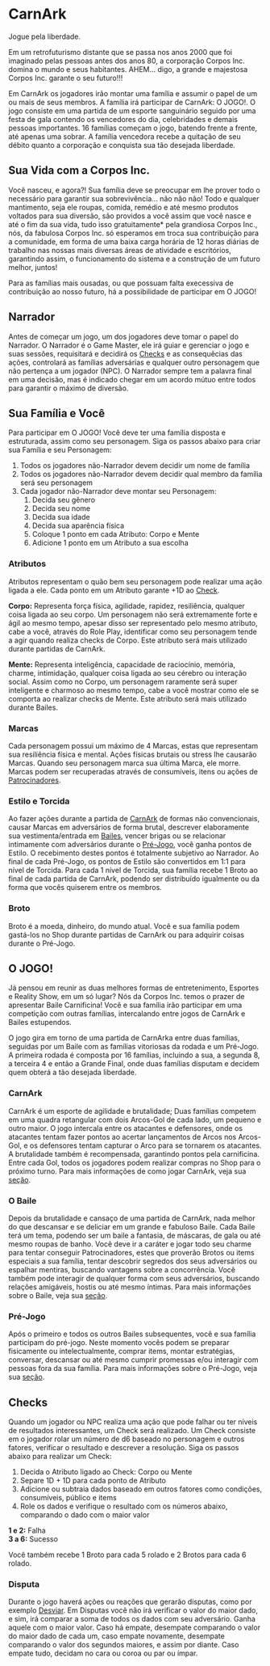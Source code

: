 # CarnArk

Jogue pela liberdade.

Em um retrofuturismo distante que se passa nos anos 2000 que foi imaginado pelas pessoas antes dos anos 80, a corporação Corpos Inc. domina o mundo e seus habitantes. AHEM... digo, a grande e majestosa Corpos Inc. garante o seu futuro!!! 

Em CarnArk os jogadores irão montar uma família e assumir o papel de um ou mais de seus membros. A família irá participar de CarnArk: O JOGO!. O jogo consiste em uma partida de um esporte sanguinário seguido por uma festa de gala contendo os vencedores do dia, celebridades e demais pessoas importantes. 16 famílias começam o jogo, batendo frente a frente, até apenas uma sobrar. A família vencedora recebe a quitação de seu débito quanto a corporação e conquista sua tão desejada liberdade.


## Sua Vida com a Corpos Inc.

Você nasceu, e agora?! Sua família deve se preocupar em lhe prover todo o necessário para garantir sua sobrevivência... não não não! Todo e qualquer mantimento, seja ele roupas, comida, remédio e até mesmo produtos voltados para sua diversão, são providos a você assim que você nasce e até o fim da sua vida, tudo isso gratuitamente* pela grandiosa Corpos Inc., nós, da fabulosa Corpos Inc. só esperamos em troca sua contribuição para a comunidade, em forma de uma baixa carga horária de 12 horas diárias de trabalho nas nossas mais diversas áreas de atividade e escritórios, garantindo assim, o funcionamento do sistema e a construção de um futuro melhor, juntos!

Para as famílias mais ousadas, ou que possuam falta execessiva de contribuição ao nosso futuro, há a possibilidade de participar em O JOGO!

## Narrador

Antes de começar um jogo, um dos jogadores deve tomar o papel do Narrador. O Narrador é o Game Master, ele irá guiar e gerenciar o jogo e suas sessões, requisitará e decidirá os [Checks](#checks) e as consequêcias das ações, controlará as famílias adversárias e qualquer outro personagem que não pertença a um jogador (NPC). O Narrador sempre tem a palavra final em uma decisão, mas é indicado chegar em um acordo mútuo entre todos para garantir o máximo de diversão.

## Sua Família e Você

Para participar em O JOGO! Você deve ter uma família disposta e estruturada, assim como seu personagem. Siga os passos abaixo para criar sua Família e seu Personagem:

1. Todos os jogadores não-Narrador devem decidir um nome de família
2. Todos os jogadores não-Narrador devem decidir qual membro da família será seu personagem
3. Cada jogador não-Narrador deve montar seu Personagem:
      1. Decida seu gênero
      2. Decida seu nome 
      3. Decida sua idade
      4. Decida sua aparência física
      5. Coloque 1 ponto em cada Atributo: Corpo e Mente
      6. Adicione 1 ponto em um Atributo a sua escolha

### Atributos

Atributos representam o quão bem seu personagem pode realizar uma ação ligada a ele. Cada ponto em um Atributo garante +1D ao [Check](#checks).

**Corpo:** Representa força física, agilidade, rapidez, resiliência, qualquer coisa ligada ao seu corpo. Um personagem não será extremamente forte e ágil ao mesmo tempo, apesar disso ser representado pelo mesmo atributo, cabe a você, através do Role Play, identificar como seu personagem tende a agir quando realiza checks de Corpo. Este atributo será mais utilizado durante partidas de CarnArk.    

**Mente:** Representa inteligência, capacidade de raciocínio, memória, charme, intimidação, qualquer coisa ligada ao seu cérebro ou interação social. Assim como no Corpo, um personagem raramente será super inteligente e charmoso ao mesmo tempo, cabe a você mostrar como ele se comporta ao realizar checks de Mente. Este atributo será mais utilizado durante Bailes.   

### Marcas

Cada personagem possui um máximo de 4 Marcas, estas que representam sua resiliência física e mental. Ações físicas brutais ou stress lhe causarão Marcas. Quando seu personagem marca sua última Marca, ele morre. Marcas podem ser recuperadas através de consumíveis, itens ou ações de [Patrocinadores](./sponsor.md).

### Estilo e Torcida

Ao fazer ações durante a partida de [CarnArk](carnark.md) de formas não convencionais, causar Marcas em adversários de forma brutal, descrever elaboramente sua vestimenta/entrada em [Bailes](ball.md), vencer brigas ou se relacionar intimamente com adversários durante o [Pré-Jogo](pre_game.md), você ganha pontos de Estilo. O recebimento destes pontos é totalmente subjetivo ao Narrador. Ao final de cada Pré-Jogo, os pontos de Estilo são convertidos em 1:1 para nível de Torcida. Para cada 1 nível de Torcida, sua família recebe 1 Broto ao final de cada partida de CarnArk, podendo ser distribuído igualmente ou da forma que vocês quiserem entre os membros.

### Broto

Broto é a moeda, dinheiro, do mundo atual. Você e sua família podem gastá-los no Shop durante partidas de CarnArk ou para adquirir coisas durante o Pré-Jogo.

## O JOGO!

Já pensou em reunir as duas melhores formas de entretenimento, Esportes e Reality Show, em um só lugar? Nós da Corpos Inc. temos o prazer de apresentar Baile Carnificina! Você e sua família irão participar em uma competição com outras famílias, intercalando entre jogos de CarnArk e Bailes estupendos.

O jogo gira em torno de uma partida de CarnArka entre duas famílias, seguidas por um Baile com as famílias vitoriosas da rodada e um Pré-Jogo. A primeira rodada é composta por 16 famílias, incluindo a sua, a segunda 8, a terceira 4 e então a Grande Final, onde duas famílias disputam e decidem quem obterá a tão desejada liberdade.

### CarnArk

CarnArk é um esporte de agilidade e brutalidade; Duas famílias competem em uma quadra retangular com dois Arcos-Gol de cada lado, um pequeno e outro maior. O jogo intercala entre os atacantes e defensores, onde os atacantes tentam fazer pontos ao acertar lançamentos de Arcos nos Arcos-Gol, e os defensores tentam capturar o Arco para se tornarem os atacantes. A brutalidade também é recompensada, garantindo pontos pela carnificina. Entre cada Gol, todos os jogadores podem realizar compras no Shop para o próximo turno. Para mais informações de como jogar CarnArk, veja sua [seção](./carnark.md).

### O Baile

Depois da brutalidade e cansaço de uma partida de CarnArk, nada melhor do que descansar e se deliciar em um grande e fabuloso Baile. Cada Baile terá um tema, podendo ser um baile a fantasia, de máscaras, de gala ou até mesmo roupas de banho. Você deve ir a caráter e jogar todo seu charme para tentar conseguir Patrocinadores, estes que proverão Brotos ou items especiais a sua família, tentar descobrir segredos dos seus adversários ou espalhar mentiras, buscando vantagens sobre a concorrência. Você também pode interagir de qualquer forma com seus adversários, buscando relações amigáveis, hostis ou até mesmo íntimas. Para mais informações sobre o Baile, veja sua [seção](./ball.md).

### Pré-Jogo

Após o primeiro e todos os outros Bailes subsequentes, você e sua família participam do pré-jogo. Neste momento vocês podem se preparar fisicamente ou intelectualmente, comprar items, montar estratégias, conversar, descansar ou até mesmo cumprir promessas e/ou interagir com pessoas fora da sua família. Para mais informações sobre o Pré-Jogo, veja sua [seção](./pre_game.md).

## Checks

Quando um jogador ou NPC realiza uma ação que pode falhar ou ter níveis de resultados interessantes, um Check será realizado. Um Check consiste em o jogador rolar um número de d6 baseado no personagem e outros fatores, verificar o resultado e descrever a resolução. Siga os passos abaixo para realizar um Check:

1. Decida o Atributo ligado ao Check: Corpo ou Mente
2. Separe 1D + 1D para cada ponto de Atributo 
3. Adicione ou subtraia dados baseado em outros fatores como condições, consumíveis, público e items
4. Role os dados e verifique o resultado com os números abaixo, comparando o dado com o maior valor

**1 e 2:** Falha  
**3 a 6:** Sucesso  

Você também recebe 1 Broto para cada 5 rolado e 2 Brotos para cada 6 rolado. 

### Disputa

Durante o jogo haverá ações ou reações que gerarão disputas, como por exemplo [Desviar](./carnark.md#desviar). Em Disputas você não irá verificar o valor do maior dado, e sim, irá comparar a soma de todos os dados com seu adversário. Ganha aquele com o maior valor. Caso há empate, desempate comparando o valor do maior dado de cada um, caso empate novamente, desempate comparando o valor dos segundos maiores, e assim por diante. Caso empate tudo, decidam no cara ou coroa ou par ou ímpar.
